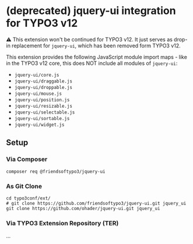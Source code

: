 # (deprecated) jquery-ui integration for TYPO3 v12

⚠️ This extension won't be continued for TYPO3 v12.  It just serves as
drop-in replacement for `jquery-ui`, which has been removed form TYPO3 v12.

This extension provides the following JavaScript module import maps - like
in the TYPO3 v12 core, this does NOT include all modules of `jquery-ui`:

* `jquery-ui/core.js`
* `jquery-ui/draggable.js`
* `jquery-ui/droppable.js`
* `jquery-ui/mouse.js`
* `jquery-ui/position.js`
* `jquery-ui/resizable.js`
* `jquery-ui/selectable.js`
* `jquery-ui/sortable.js`
* `jquery-ui/widget.js`

## Setup

### Via Composer

```
composer req @friendsoftypo3/jquery-ui
```

### As Git Clone

```
cd typo3conf/ext/
# git clone https://github.com/friendsoftypo3/jquery-ui.git jquery_ui
git clone https://github.com/ohader/jquery-ui.git jquery_ui
```

### Via TYPO3 Extension Repository (TER)

...
